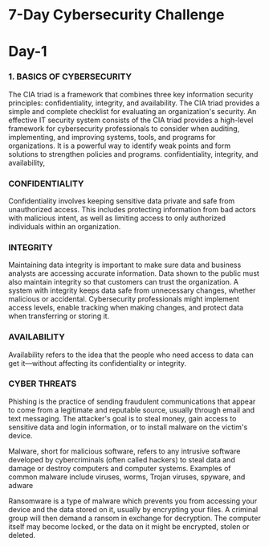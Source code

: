 # **7-Day Cybersecurity Challenge**

# **Day-1**

### 1. BASICS OF CYBERSECURITY
The CIA triad is a framework that combines three key information security principles: confidentiality, integrity, and availability.
The CIA triad provides a simple and complete checklist for evaluating an organization's security. An effective IT security system consists of the CIA triad provides a high-level framework for cybersecurity professionals to consider when auditing, implementing, and improving systems, tools, and programs for organizations. It is a powerful way to identify weak points and form solutions to strengthen policies and programs. confidentiality, integrity, and availability,

### CONFIDENTIALITY
Confidentiality involves keeping sensitive data private and safe from unauthorized access. This includes protecting information from bad actors with malicious intent, as well as limiting access to only authorized individuals within an organization.

### INTEGRITY
Maintaining data integrity is important to make sure data and business analysts are accessing accurate information. Data shown to the public must also maintain integrity so that customers can trust the organization. A system with integrity keeps data safe from unnecessary changes, whether malicious or accidental. Cybersecurity professionals might implement access levels, enable tracking when making changes, and protect data when transferring or storing it.

### AVAILABILITY
Availability refers to the idea that the people who need access to data can get it—without affecting its confidentiality or integrity. 

### CYBER THREATS
Phishing is the practice of sending fraudulent communications that appear to come from a legitimate and reputable source, usually through email and text messaging. The attacker's goal is to steal money, gain access to sensitive data and login information, or to install malware on the victim's device.

Malware, short for malicious software, refers to any intrusive software developed by cybercriminals (often called hackers) to steal data and damage or destroy computers and computer systems. Examples of common malware include viruses, worms, Trojan viruses, spyware, and adware

Ransomware is a type of malware which prevents you from accessing your device and the data stored on it, usually by encrypting your files. A criminal group will then demand a ransom in exchange for decryption. The computer itself may become locked, or the data on it might be encrypted, stolen or deleted.









